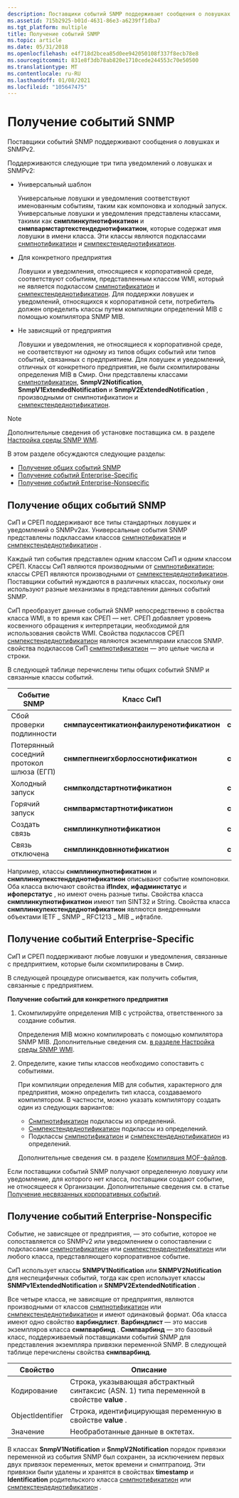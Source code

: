 ```yaml
---
description: Поставщики событий SNMP поддерживают сообщения о ловушках и SNMPv2.
ms.assetid: 715b2925-b01d-4631-86e3-a6239ff1dba7
ms.tgt_platform: multiple
title: Получение событий SNMP
ms.topic: article
ms.date: 05/31/2018
ms.openlocfilehash: e4f718d2bcea85d0ee942050108f337f8ecb78e8
ms.sourcegitcommit: 831e8f3db78ab820e1710cede244553c70e50500
ms.translationtype: MT
ms.contentlocale: ru-RU
ms.lasthandoff: 01/08/2021
ms.locfileid: "105647475"
---
```

# <a name="receiving-snmp-events"></a>Получение событий SNMP

Поставщики событий SNMP поддерживают сообщения о ловушках и SNMPv2.

Поддерживаются следующие три типа уведомлений о ловушках и SNMPv2:

-   Универсальный шаблон

    Универсальные ловушки и уведомления соответствуют именованным событиям, таким как компоновка и холодный запуск. Универсальные ловушки и уведомления представлены классами, такими как **снмплинкупнотификатион** и **снмпвармстартекстендеднотификатион**, которые содержат имя ловушки в имени класса. Эти классы являются подклассами [снмпнотификатион](snmpnotification.md) и [снмпекстендеднотификатион](snmpextendednotification.md).

-   Для конкретного предприятия

    Ловушки и уведомления, относящиеся к корпоративной среде, соответствуют событиям, представленным классом WMI, который не является подклассом [снмпнотификатион](snmpnotification.md) и [снмпекстендеднотификатион](snmpextendednotification.md). Для поддержки ловушек и уведомлений, относящихся к корпоративной сети, потребитель должен определить классы путем компиляции определений MIB с помощью компилятора SNMP MIB.

-   Не зависящий от предприятия

    Ловушки и уведомления, не относящиеся к корпоративной среде, не соответствуют ни одному из типов общих событий или типов событий, связанных с предприятием. Для ловушек и уведомлений, отличных от конкретного предприятия, не были скомпилированы определения MIB в Смир. Они представлены классами [снмпнотификатион](snmpnotification.md), **SnmpV2Notification**, **SnmpV1ExtendedNotification** и **SnmpV2ExtendedNotification** , производными от снмпнотификатион и [снмпекстендеднотификатион](snmpextendednotification.md).

> [!Note]  
> Дополнительные сведения об установке поставщика см. в разделе [Настройка среды SNMP WMI](setting-up-the-wmi-snmp-environment.md).

 

В этом разделе обсуждаются следующие разделы:

-   [Получение общих событий SNMP](#receiving-generic-snmp-events)
-   [Получение событий Enterprise-Specific](#receiving-enterprise-specific-events)
-   [Получение событий Enterprise-Nonspecific](#receiving-enterprise-nonspecific-events)

## <a name="receiving-generic-snmp-events"></a>Получение общих событий SNMP

СиП и СРЕП поддерживают все типы стандартных ловушек и уведомлений о SNMPv2ах. Универсальные события SNMP представлены подклассами классов [снмпнотификатион](snmpnotification.md) и [снмпекстендеднотификатион](snmpextendednotification.md) .

Каждый тип события представлен одним классом СиП и одним классом СРЕП. Классы СиП являются производными от [снмпнотификатион](snmpnotification.md); классы СРЕП являются производными от [снмпекстендеднотификатион](snmpextendednotification.md). Поставщики событий нуждаются в различных классах, поскольку они используют разные механизмы в представлении данных событий SNMP.

СиП преобразует данные событий SNMP непосредственно в свойства класса WMI, в то время как СРЕП — нет. СРЕП добавляет уровень косвенного обращения к интерпретации, необходимой для использования свойств WMI. Свойства подклассов СРЕП [снмпекстендеднотификатион](snmpextendednotification.md) являются экземплярами классов SNMP. свойства подклассов СиП [снмпнотификатион](snmpnotification.md) — это целые числа и строки.

В следующей таблице перечислены типы общих событий SNMP и связанные классы событий.



| Событие SNMP                                    | Класс СиП                                | Класс СРЕП                                        |
|-----------------------------------------------|-------------------------------------------|---------------------------------------------------|
| Сбой проверки подлинности                        | **снмпаусентикатионфаилуренотификатион** | **снмпаусентикатионфаилурикстендеднотификатион** |
| Потерянный соседний протокол шлюза (ЕГП) | **снмпегпнеигхборлосснотификатион**       | **снмпегпнеигхборлоссекстендеднотификатион**       |
| Холодный запуск                                    | **снмпколдстартнотификатион**             | **снмпколдстартекстендеднотификатион**             |
| Горячий запуск                                    | **снмпвармстартнотификатион**             | **снмпвармстартекстендеднотификатион**             |
| Создать связь                                       | **снмплинкупнотификатион**                | **снмплинкупекстендеднотификатион**                |
| Связь отключена                                     | **снмплинкдовннотификатион**              | **снмплинкдовнекстендеднотификатион**              |



 

Например, классы **снмплинкупнотификатион** и **снмплинкупекстендеднотификатион** описывают событие компоновки. Оба класса включают свойства **ifIndex**, **ифадминстатус** и **ифоперстатус** , но имеют очень разные типы. Свойства класса **снмплинкупнотификатион** имеют тип SINT32 и String. Свойства класса **снмплинкупекстендеднотификатион** являются внедренными объектами IETF \_ SNMP \_ RFC1213 \_ MIB \_ ифтабле.

## <a name="receiving-enterprise-specific-events"></a>Получение событий Enterprise-Specific

СиП и СРЕП поддерживают любые ловушки и уведомления, связанные с предприятием, которые были скомпилированы в Смир.

В следующей процедуре описывается, как получить события, связанные с предприятием.

**Получение событий для конкретного предприятия**

1.  Скомпилируйте определения MIB с устройства, ответственного за создание события.

    Определения MIB можно компилировать с помощью компилятора SNMP MIB. Дополнительные сведения см. [в разделе Настройка среды SNMP WMI](setting-up-the-wmi-snmp-environment.md).

2.  Определите, какие типы классов необходимо сопоставить с событиями.

    При компиляции определения MIB для события, характерного для предприятия, можно определить тип класса, создаваемого компилятором. В частности, можно указать компилятору создать один из следующих вариантов:

    -   [Снмпнотификатион](snmpnotification.md) подклассы из определений.
    -   [Снмпекстендеднотификатион](snmpextendednotification.md) подклассы из определений.
    -   Подклассы [снмпнотификатион](snmpnotification.md) и [снмпекстендеднотификатион](snmpextendednotification.md) из определений.

    Дополнительные сведения см. в разделе [Компиляция MOF-файлов](compiling-mof-files.md).

Если поставщики событий SNMP получают определенную ловушку или уведомление, для которого нет класса, поставщики создают событие, не относящееся к Организации. Дополнительные сведения см. в статье [Получение несвязанных корпоративных событий](#receiving-enterprise-nonspecific-events).

## <a name="receiving-enterprise-nonspecific-events"></a>Получение событий Enterprise-Nonspecific

Событие, не зависящее от предприятия, — это событие, которое не сопоставляется со SNMPv2 или уведомлением о сопоставлении с подклассами [снмпнотификатион](snmpnotification.md) или [снмпекстендеднотификатион](snmpextendednotification.md) или любого класса, представляющего корпоративное событие.

СиП использует классы **SNMPV1Notification** или **SNMPV2Notification** для неспецифичных событий, тогда как среп использует классы **SNMPv1ExtendedNotification** и **SNMPV2ExtendedNotification** .

Все четыре класса, не зависящие от предприятия, являются производными от классов [снмпнотификатион](snmpnotification.md) или [снмпекстендеднотификатион](snmpextendednotification.md) и имеют одинаковый формат. Оба класса имеют одно свойство **варбиндлист**. **Варбиндлист** — это массив экземпляров класса **снмпварбинд** . **Снмпварбинд** — это базовый класс, поддерживаемый поставщиками событий SNMP для представления экземпляра привязки переменной SNMP. В следующей таблице перечислены свойства **снмпварбинд**.



| Свойство         | Описание                                                                                                    |
|------------------|----------------------------------------------------------------------------------------------------------------|
| Кодирование         | Строка, указывающая абстрактный синтаксис (ASN. 1) типа переменной в свойстве **value** . |
| ObjectIdentifier | Строка, идентифицирующая переменную в свойстве **value** .                                                 |
| Значение            | Необработанные данные в октетах.                                                                                            |



 

В классах **SnmpV1Notification** и **SnmpV2Notification** порядок привязки переменной из события SNMP был сохранен, за исключением первых двух привязок переменных, меток времени и снмптрапоид. Эти привязки были удалены и хранятся в свойствах **timestamp** и **Identification** родительского класса [снмпнотификатион](snmpnotification.md) или [снмпекстендеднотификатион](snmpextendednotification.md) .

 

 




